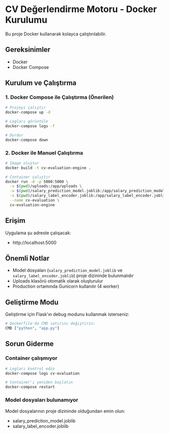 # CV Değerlendirme Motoru - Docker Kurulumu

Bu proje Docker kullanarak kolayca çalıştırılabilir.

## Gereksinimler

- Docker
- Docker Compose

## Kurulum ve Çalıştırma

### 1. Docker Compose ile Çalıştırma (Önerilen)

```bash
# Projeyi çalıştır
docker-compose up -d

# Logları görüntüle
docker-compose logs -f

# Durdur
docker-compose down
```

### 2. Docker ile Manuel Çalıştırma

```bash
# Image oluştur
docker build -t cv-evaluation-engine .

# Container çalıştır
docker run -d -p 5000:5000 \
  -v $(pwd)/uploads:/app/uploads \
  -v $(pwd)/salary_prediction_model.joblib:/app/salary_prediction_model.joblib \
  -v $(pwd)/salary_label_encoder.joblib:/app/salary_label_encoder.joblib \
  --name cv-evaluation \
  cv-evaluation-engine
```

## Erişim

Uygulama şu adreste çalışacak:
- http://localhost:5000

## Önemli Notlar

- Model dosyaları (`salary_prediction_model.joblib` ve `salary_label_encoder.joblib`) proje dizininde bulunmalıdır
- Uploads klasörü otomatik olarak oluşturulur
- Production ortamında Gunicorn kullanılır (4 worker)

## Geliştirme Modu

Geliştirme için Flask'ın debug modunu kullanmak isterseniz:

```bash
# Dockerfile'da CMD satırını değiştirin:
CMD ["python", "app.py"]
```

## Sorun Giderme

### Container çalışmıyor
```bash
# Logları kontrol edin
docker-compose logs cv-evaluation

# Container'ı yeniden başlatın
docker-compose restart
```

### Model dosyaları bulunamıyor
Model dosyalarının proje dizininde olduğundan emin olun:
- salary_prediction_model.joblib
- salary_label_encoder.joblib

